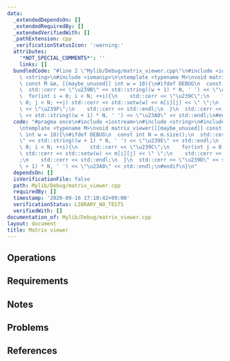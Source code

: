 ```yaml
---
data:
  _extendedDependsOn: []
  _extendedRequiredBy: []
  _extendedVerifiedWith: []
  _pathExtension: cpp
  _verificationStatusIcon: ':warning:'
  attributes:
    '*NOT_SPECIAL_COMMENTS*': ''
    links: []
  bundledCode: "#line 2 \"Mylib/Debug/matrix_viewer.cpp\"\n#include <iostream>\n#include\
    \ <string>\n#include <iomanip>\n\ntemplate <typename M>\nvoid matrix_viewer([[maybe_unused]]\
    \ const M &m, [[maybe_unused]] int w = 10){\n#ifdef DEBUG\n  const int N = m.size();\n\
    \  std::cerr << \"\u239B\" << std::string((w + 1) * N, ' ') << \"\u239E\" << std::endl;\n\
    \  for(int i = 0; i < N; ++i){\n    std::cerr << \"\u239C\";\n    for(int j =\
    \ 0; j < N; ++j) std::cerr << std::setw(w) << m[i][j] << \" \";\n    std::cerr\
    \ << \"\u239F\";\n    std::cerr << std::endl;\n  }\n  std::cerr << \"\u239D\"\
    \ << std::string((w + 1) * N, ' ') << \"\u23A0\" << std::endl;\n#endif\n}\n"
  code: "#pragma once\n#include <iostream>\n#include <string>\n#include <iomanip>\n\
    \ntemplate <typename M>\nvoid matrix_viewer([[maybe_unused]] const M &m, [[maybe_unused]]\
    \ int w = 10){\n#ifdef DEBUG\n  const int N = m.size();\n  std::cerr << \"\u239B\
    \" << std::string((w + 1) * N, ' ') << \"\u239E\" << std::endl;\n  for(int i =\
    \ 0; i < N; ++i){\n    std::cerr << \"\u239C\";\n    for(int j = 0; j < N; ++j)\
    \ std::cerr << std::setw(w) << m[i][j] << \" \";\n    std::cerr << \"\u239F\"\
    ;\n    std::cerr << std::endl;\n  }\n  std::cerr << \"\u239D\" << std::string((w\
    \ + 1) * N, ' ') << \"\u23A0\" << std::endl;\n#endif\n}\n"
  dependsOn: []
  isVerificationFile: false
  path: Mylib/Debug/matrix_viewer.cpp
  requiredBy: []
  timestamp: '2020-09-16 17:10:42+09:00'
  verificationStatus: LIBRARY_NO_TESTS
  verifiedWith: []
documentation_of: Mylib/Debug/matrix_viewer.cpp
layout: document
title: Matrix viewer
---
```


## Operations

## Requirements

## Notes

## Problems

## References
